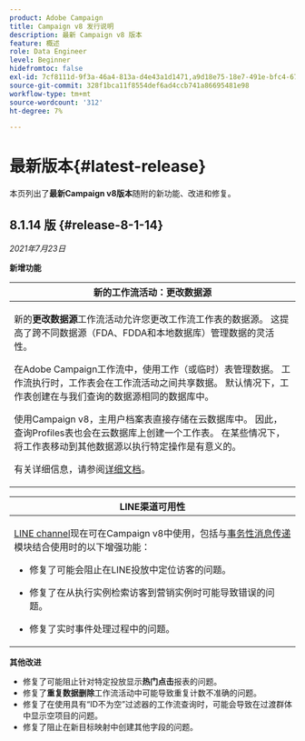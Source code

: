 ```yaml
---
product: Adobe Campaign
title: Campaign v8 发行说明
description: 最新 Campaign v8 版本
feature: 概述
role: Data Engineer
level: Beginner
hidefromtoc: false
exl-id: 7cf8111d-9f3a-46a4-813a-d4e43a1d1471,a9d18e75-18e7-491e-bfc4-671c3600396e
source-git-commit: 328f1bca11f8554def6ad4ccb741a86695481e98
workflow-type: tm+mt
source-wordcount: '312'
ht-degree: 7%

---
```


# 最新版本{#latest-release}

本页列出了&#x200B;**最新Campaign v8版本**&#x200B;随附的新功能、改进和修复。

## 8.1.14 版 {#release-8-1-14}

_2021年7月23日_

**新增功能**

<table>
<thead>
<tr>
<th><strong>新的工作流活动：更改数据源</strong><br/></th>
</tr>
</thead>
<tbody>
<tr>
<td>
<p>新的<b>更改数据源</b>工作流活动允许您更改工作流工作表的数据源。 这提高了跨不同数据源（FDA、FDDA和本地数据库）管理数据的灵活性。</p>
<p>在Adobe Campaign工作流中，使用工作（或临时）表管理数据。 工作流执行时，工作表会在工作流活动之间共享数据。 默认情况下，工作表创建在与我们查询的数据源相同的数据库中。</p>
<p>使用Campaign v8，主用户档案表直接存储在云数据库中。 因此，查询Profiles表也会在云数据库上创建一个工作表。 在某些情况下，将工作表移动到其他数据源以执行特定操作是有意义的。</p>
<p>有关详细信息，请参阅<a href="../config/workflows.md#change-data-source-activity">详细文档</a>。</p>
</td>
</tr>
</tbody>
</table>

<table> 
<thead>
<tr> 
<th> <strong>LINE渠道可用性</strong><br /> </th> 
</tr> 
</thead> 
<tbody> 
<tr> 
<td> <p><a href="../send/line.md">LINE channel</a>现在可在Campaign v8中使用，包括与<a href="../send/transactional.md">事务性消息传递</a>模块结合使用时的以下增强功能：
<ul> 
<li><p>修复了可能会阻止在LINE投放中定位访客的问题。 
</p></li>
<li><p>修复了在从执行实例检索访客到营销实例时可能导致错误的问题。
</p></li>
<li><p>修复了实时事件处理过程中的问题。</p></li>
</ul>
</td> 
</tr> 
</tbody> 
</table>

**其他改进**

* 修复了可能阻止针对特定投放显示&#x200B;**热门点击**&#x200B;报表的问题。
* 修复了&#x200B;**重复数据删除**&#x200B;工作流活动中可能导致重复计数不准确的问题。
* 修复了在使用具有“ID不为空”过滤器的工作流查询时，可能会导致在过渡群体中显示空项目的问题。
* 修复了阻止在新目标映射中创建其他字段的问题。
